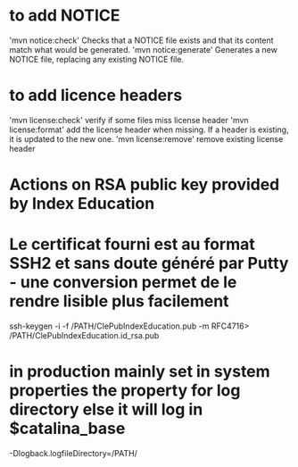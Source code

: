 # to add NOTICE
'mvn notice:check' Checks that a NOTICE file exists and that its content match what would be generated.
'mvn notice:generate' Generates a new NOTICE file, replacing any existing NOTICE file.

# to add licence headers
'mvn license:check' verify if some files miss license header
'mvn license:format' add the license header when missing. If a header is existing, it is updated to the new one.
'mvn license:remove' remove existing license header

# Actions on RSA public key provided by Index Education
# Le certificat fourni est au format SSH2 et sans doute généré par Putty - une conversion permet de le rendre lisible plus facilement
ssh-keygen -i -f /PATH/ClePubIndexEducation.pub -m RFC4716> /PATH/ClePubIndexEducation.id_rsa.pub

# in production mainly set in system properties the property for log directory else it will log in $catalina_base
-Dlogback.logfileDirectory=/PATH/
